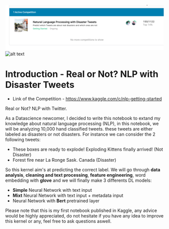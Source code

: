 ![alt text](/pics/top14-1.png "top-14-Kaggle-1")
![alt text](/pics/top14-2.png "top-14-Kaggle-2")

# Introduction - Real or Not? NLP with Disaster Tweets

* Link of the Competition - https://www.kaggle.com/c/nlp-getting-started

Real or Not? NLP with Twitter.

As a Datascience newcomer, I decided to write this notebook to extand my knowledge about natural language processing (NLP), in this notebook, we will be analyzing 10,000 hand classified tweets. these tweets are either labeled as disasters or not disasters. For instance we can consider the 2 following tweets:


*   These boxes are ready to explode! Exploding Kittens finally arrived! (Not Disaster)
*   Forest fire near La Ronge Sask. Canada (Disaster)

So this kernel aim's at predicting the correct label. We will go through **data analysis**, **cleaning and text processing**, **feature engineering**, word embedding with **glove** and we will finally make 3 differents DL models:


*   **Simple** Neural Network with text input
*   **Mixt** Neural Network with text input + metadata input
*   Neural Network with **Bert** pretrained layer


Please note that this is my first notebook published in Kaggle, any advice would be highly appreciated, do not hesitate if you have any idea to improve this kernel or any, feel free to ask questions aswell.   

